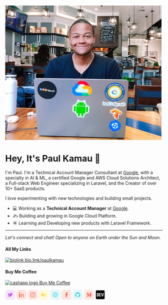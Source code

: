 ![](https://github.com/paulycloud/paulycloud/blob/main/assets/github_portrait.jpg)

# Hey, It's Paul Kamau 👋

I'm Paul. I'm a Technical Account Manager Consultant at [Google](https://www.google.com), with a specialty in AI & ML, a certified Google and AWS Cloud Solutions Architect, a Full-stack Web Engineer specializing in Laravel, and the Creator of over 10+ SaaS products.

I love experimenting with new technologies and building small projects.

- 💻 Working as a **Technical Account Manager** at [Google](https://www.google.com).
- ✍️ Building and growing in Google Cloud Platform.
- ☀️ Learning and Developing new products with Laravel Framework.

--------------------------------------------------------------------------------

_Let's connect and chat! Open to anyone on Earth under the Sun and Moon._

#### All My Links
<a href="https://bio.link/paulkamau">
    <img src="https://cdn.bio.link/uploads/profile_pictures/2022-10-19/tyMnbLx5soQjfXVyduPo3pXQofkAqoYM.png" alt="biolink"> bio.link/paulkamau
</a>

#### Buy Me Coffee
<a href="https://cash.app/$paulykcloud">
    <img src="https://paulkamau.com/public/assets/images/coffee/cup.jpg" alt="cashapp logo"> Buy Me Coffee
</a>

[![](https://github.com/paulycloud/paulycloud/blob/main/assets/twitter.png)](https://twitter.com/paulycloud) [![](https://github.com/paulycloud/paulycloud/blob/main/assets/linkedin.png)](https://www.linkedin.com/in/paulmkamau/) [![](https://github.com/paulycloud/paulycloud/blob/main/assets/insta.png)](https://www.instagram.com/paulycloud) [![](https://github.com/paulycloud/paulycloud/blob/main/assets/behance.png)](https://www.behance.net/paulycloud) [![](https://github.com/paulycloud/paulycloud/blob/main/assets/dribbble.png)](https://dribbble.com/paulycloud) [![](https://github.com/paulycloud/paulycloud/blob/main/assets/facebook.png)](https://www.facebook.com/paul.m.kamau.3/) [![](https://github.com/paulycloud/paulycloud/blob/main/assets/github.png)](https://github.com/paulycloud) [![](https://github.com/paulycloud/paulycloud/blob/main/assets/medium.png)](https://medium.com/@paulkamau) [![](https://github.com/paulycloud/paulycloud/blob/main/assets/dev.png)](https://dev.to/paulycloud)
